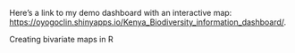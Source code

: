 Here’s a link to my demo dashboard with an interactive map: https://oyogoclin.shinyapps.io/Kenya_Biodiversity_information_dashboard/.

Creating bivariate maps in R
